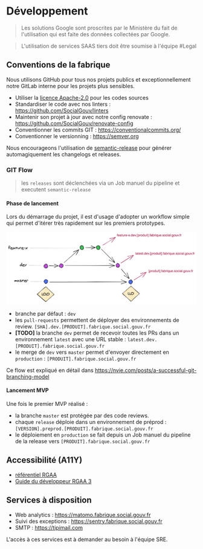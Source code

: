 # Développement

> Les solutions Google sont proscrites par le Ministère du fait de l'utilisation qui est faite des données collectées par Google.

> L'utilisation de services SAAS tiers doit être soumise à l'équipe #Legal

## Conventions de la fabrique

Nous utilisons GitHub pour tous nos projets publics et exceptionnellement notre GitLab interne pour les projets plus sensibles.

- Utiliser la [licence Apache-2.0](https://www.numerique.gouv.fr/publications/politique-logiciel-libre/pratique/#aide-au-choix-de-la-licence) pour les codes sources
- Standardiser le code avec nos linters : https://github.com/SocialGouv/linters
- Maintenir son projet à jour avec notre config renovate : https://github.com/SocialGouv/renovate-config
- Conventionner les commits GIT : https://conventionalcommits.org/
- Conventionner le versionning : https://semver.org

Nous encourageons l'utilisation de [semantic-release](https://github.com/semantic-release/semantic-release) pour générer automagiquement les changelogs et releases.

### GIT Flow

> les `releases` sont déclenchées via un Job manuel du pipeline et executent `semantic-release`

#### Phase de lancement

Lors du démarrage du projet, il est d'usage d'adopter un workflow simple qui permet d'itérer très rapidement sur les premiers prototypes.

[![](_media/git-flow-simple.png ":size=700x280")](https://excalidraw.com/#json=5705723333836800,mheBbpRc0IBIgzXenOybhQ)

- branche par défaut : `dev`
- les `pull-requests` permettent de déployer des environnements de review. `[SHA].dev.[PRODUIT].fabrique.social.gouv.fr`
- **[TODO]** la branche `dev` permet de recevoir toutes les PRs dans un environnement `latest` avec une URL stable : `latest.dev.[PRODUIT].fabrique.social.gouv.fr`
- le merge de `dev` vers `master` permet d'envoyer directement en `production` : `[PRODUIT].fabrique.social.gouv.fr`

Ce flow est expliqué en détail dans https://nvie.com/posts/a-successful-git-branching-model

#### Lancement MVP

Une fois le premier MVP réalisé :

- la branche `master` est protégée par des code reviews.
- chaque `release` déploie dans un environnement de préprod : `[VERSION].preprod.[PRODUIT].fabrique.social.gouv.fr`
- le déploiement en `production` se fait depuis un Job manuel du pipeline de la release vers `[PRODUIT].fabrique.social.gouv.fr`

## Accessibilité (A11Y)

- [référentiel RGAA](http://references.modernisation.gouv.fr/rgaa-accessibilite/)
- [Guide du développeur RGAA 3](https://github.com/DISIC/guide-developpeur)

## Services à disposition

- Web analytics : https://matomo.fabrique.social.gouv.fr
- Suivi des exceptions : https://sentry.fabrique.social.gouv.fr
- SMTP : https://tipimail.com

L'accès à ces services est à demander au besoin à l'équipe SRE.

